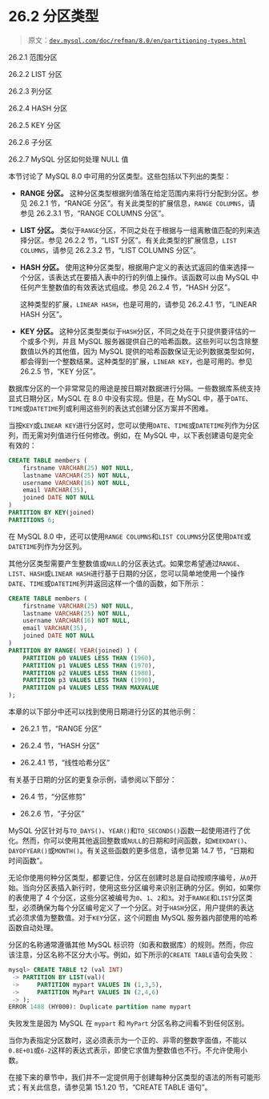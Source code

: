 # 26.2 分区类型

> 原文：[`dev.mysql.com/doc/refman/8.0/en/partitioning-types.html`](https://dev.mysql.com/doc/refman/8.0/en/partitioning-types.html)

26.2.1 范围分区

26.2.2 LIST 分区

26.2.3 列分区

26.2.4 HASH 分区

26.2.5 KEY 分区

26.2.6 子分区

26.2.7 MySQL 分区如何处理 NULL 值

本节讨论了 MySQL 8.0 中可用的分区类型。这些包括以下列出的类型：

+   **RANGE 分区。** 这种分区类型根据列值落在给定范围内来将行分配到分区。参见 26.2.1 节，“RANGE 分区”。有关此类型的扩展信息，`RANGE COLUMNS`，请参见 26.2.3.1 节，“RANGE COLUMNS 分区”。

+   **LIST 分区。** 类似于`RANGE`分区，不同之处在于根据与一组离散值匹配的列来选择分区。参见 26.2.2 节，“LIST 分区”。有关此类型的扩展信息，`LIST COLUMNS`，请参见 26.2.3.2 节，“LIST COLUMNS 分区”。

+   **HASH 分区。** 使用这种分区类型，根据用户定义的表达式返回的值来选择一个分区，该表达式在要插入表中的行的列值上操作。该函数可以由 MySQL 中任何产生整数值的有效表达式组成。参见 26.2.4 节，“HASH 分区”。

    这种类型的扩展，`LINEAR HASH`，也是可用的，请参见 26.2.4.1 节，“LINEAR HASH 分区”。

+   **KEY 分区。** 这种分区类型类似于`HASH`分区，不同之处在于只提供要评估的一个或多个列，并且 MySQL 服务器提供自己的哈希函数。这些列可以包含除整数值以外的其他值，因为 MySQL 提供的哈希函数保证无论列数据类型如何，都会得到一个整数结果。这种类型的扩展，`LINEAR KEY`，也是可用的。参见 26.2.5 节，“KEY 分区”。

数据库分区的一个非常常见的用途是按日期对数据进行分隔。一些数据库系统支持显式日期分区，MySQL 在 8.0 中没有实现。但是，在 MySQL 中，基于`DATE`、`TIME`或`DATETIME`列或利用这些列的表达式创建分区方案并不困难。

当按`KEY`或`LINEAR KEY`进行分区时，您可以使用`DATE`、`TIME`或`DATETIME`列作为分区列，而无需对列值进行任何修改。例如，在 MySQL 中，以下表创建语句是完全有效的：

```sql
CREATE TABLE members (
    firstname VARCHAR(25) NOT NULL,
    lastname VARCHAR(25) NOT NULL,
    username VARCHAR(16) NOT NULL,
    email VARCHAR(35),
    joined DATE NOT NULL
)
PARTITION BY KEY(joined)
PARTITIONS 6;
```

在 MySQL 8.0 中，还可以使用`RANGE COLUMNS`和`LIST COLUMNS`分区使用`DATE`或`DATETIME`列作为分区列。

其他分区类型需要产生整数值或`NULL`的分区表达式。如果您希望通过`RANGE`、`LIST`、`HASH`或`LINEAR HASH`进行基于日期的分区，您可以简单地使用一个操作`DATE`、`TIME`或`DATETIME`列并返回这样一个值的函数，如下所示：

```sql
CREATE TABLE members (
    firstname VARCHAR(25) NOT NULL,
    lastname VARCHAR(25) NOT NULL,
    username VARCHAR(16) NOT NULL,
    email VARCHAR(35),
    joined DATE NOT NULL
)
PARTITION BY RANGE( YEAR(joined) ) (
    PARTITION p0 VALUES LESS THAN (1960),
    PARTITION p1 VALUES LESS THAN (1970),
    PARTITION p2 VALUES LESS THAN (1980),
    PARTITION p3 VALUES LESS THAN (1990),
    PARTITION p4 VALUES LESS THAN MAXVALUE
);
```

本章的以下部分中还可以找到使用日期进行分区的其他示例：

+   26.2.1 节，“RANGE 分区”

+   26.2.4 节，“HASH 分区”

+   26.2.4.1 节，“线性哈希分区”

有关基于日期的分区的更复杂示例，请参阅以下部分：

+   26.4 节，“分区修剪”

+   26.2.6 节，“子分区”

MySQL 分区针对与`TO_DAYS()`、`YEAR()`和`TO_SECONDS()`函数一起使用进行了优化。然而，你可以使用其他返回整数或`NULL`的日期和时间函数，如`WEEKDAY()`、`DAYOFYEAR()`或`MONTH()`。有关这些函数的更多信息，请参见第 14.7 节，“日期和时间函数”。

无论你使用何种分区类型，都要记住，分区在创建时总是自动按顺序编号，从`0`开始。当向分区表插入新行时，使用这些分区编号来识别正确的分区。例如，如果你的表使用了 4 个分区，这些分区被编号为`0`、`1`、`2`和`3`。对于`RANGE`和`LIST`分区类型，必须确保为每个分区编号定义了一个分区。对于`HASH`分区，用户提供的表达式必须求值为整数值。对于`KEY`分区，这个问题由 MySQL 服务器内部使用的哈希函数自动处理。

分区的名称通常遵循其他 MySQL 标识符（如表和数据库）的规则。然而，你应该注意，分区名称不区分大小写。例如，如下所示的`CREATE TABLE`语句会失败：

```sql
mysql> CREATE TABLE t2 (val INT)
 -> PARTITION BY LIST(val)(
 ->     PARTITION mypart VALUES IN (1,3,5),
 ->     PARTITION MyPart VALUES IN (2,4,6)
 -> );
ERROR 1488 (HY000): Duplicate partition name mypart
```

失败发生是因为 MySQL 在 `mypart` 和 `MyPart` 分区名称之间看不到任何区别。

当你为表指定分区数时，这必须表示为一个正的、非零的整数字面值，不能以`0.8E+01`或`6-2`这样的表达式表示，即使它求值为整数值也不行。不允许使用小数。 

在接下来的章节中，我们并不一定提供用于创建每种分区类型的语法的所有可能形式；有关此信息，请参见第 15.1.20 节，“CREATE TABLE 语句”。
